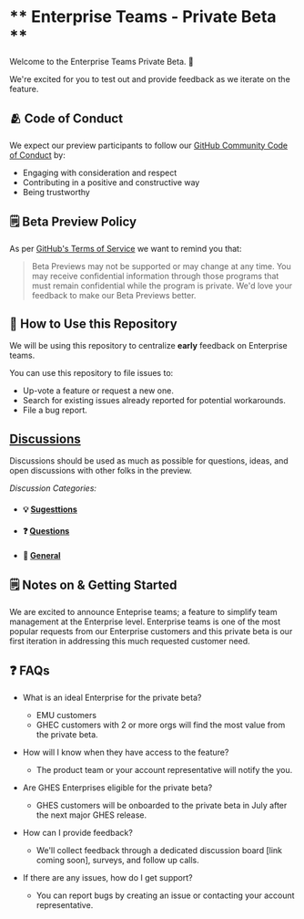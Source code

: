 # ** Enterprise Teams - Private Beta ** 

Welcome to the Enterprise Teams Private Beta. 🎉 
<!--
    ✏️ Optional: Customize the content below to let your community know what you intend to use Discussions for.
-->

We're excited for you to test out and provide feedback as we iterate on the feature. 

## 🫂 Code of Conduct

We expect our preview participants to follow our [GitHub Community Code of Conduct](https://docs.github.com/en/site-policy/github-terms/github-community-code-of-conduct) by:

- Engaging with consideration and respect
- Contributing in a positive and constructive way
- Being trustworthy

## 🗒️ Beta Preview Policy

As per [GitHub's Terms of Service](https://docs.github.com/en/github/site-policy/github-terms-of-service#j-beta-previews) we want to remind you that:

> Beta Previews may not be supported or may change at any time. You may receive confidential information through those programs that must remain confidential while the program is private. We'd love your feedback to make our Beta Previews better.

## 🔗 How to Use this Repository

We will be using this repository to centralize **early** feedback on Enterprise teams.

You can use this repository to file issues to:
- Up-vote a feature or request a new one.
- Search for existing issues already reported for potential workarounds.
- File a bug report.

## **[Discussions](https://github.com/github-early-access/enterprise-teams-private-beta/discussions)** 

Discussions should be used as much as possible for questions, ideas, and open discussions with other folks in the preview. <!-- Change out repo name in discussions link -->

_Discussion Categories:_ <!-- Change out repo name below -->
- #### 💡 [Sugesttions](https://github.com/github-early-access/enterprise-teams-private-beta/discussions/categories/ideas)
- #### ❓ [Questions](https://github.com/github-early-access/enterprise-teams-private-beta/discussions/categories/questions)
- #### 💬 [General](https://github.com/github-early-access/enterprise-teams-private-beta/discussions/categories/general)


## 🗒️ Notes on <!-- FEATURE NAME --> & Getting Started

We are excited to announce Enteprise teams; a feature to simplify team management at the Enterprise level. Enterprise teams is one of the most popular requests from our Enterprise customers and this private beta is our first iteration in addressing this much requested customer need.

<!-- Include summary / details of feature here. This section should include steps to access the feature, and may include additional instructional materials such as a demo video or link out to feature documentation. -->

<!--  Examples below 
#### ℹ️ [About FEATURE NAME tokens](add-link-here.md) 
#### ⚙️ [Creating FEATURE NAME](add-link-here.md) 
#### 📦 [Using FEATURE NAME](add-link-here.md)
####  🎥 An Intro to FEATURE NAME -->

## ❓ FAQs


* What is an ideal Enterprise for the private beta? 
     - EMU customers
     - GHEC customers with 2 or more orgs will find the most value from the private beta. 

* How will I know when they have access to the feature?  
     - The product team or your account representative will notify the you. 

* Are GHES Enterprises eligible for the private beta?
    - GHES customers will be onboarded to the private beta in July after the next major 
GHES release.

* How can I provide feedback?
     - We'll collect feedback through a dedicated discussion board [link coming soon], surveys, and follow up calls.

* If there are any issues, how do I get support? 
     - You can report bugs by creating an issue or contacting your account representative. 

